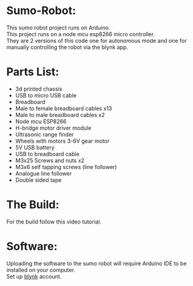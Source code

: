 # Sumo-Robot:
This sumo robot project runs on Arduino. <br/>
This project runs on a node mcu esp8266 micro controller. <br/>
They are 2 versions of this code one for autonomous mode and one for manually controlling the robot via the blynk app.

# Parts List:
- 3d printed chassis
- USB to micro USB cable
- Breadboard
- Male to female breadboard cables x13
- Male to male breadboard cables x2
- Node mcu ESP8266
- H-bridge motor driver module
- Ultrasonic range finder
- Wheels with motors 3-6V gear motor
- 5V USB battery
- USB to breadboard cable
- M3x25 Screws and nuts x2
- M3x6 self tapping screws (line follower)
- Analogue line follower
- Double sided tape

# The Build:
For the build follow this video tutorial.

# Software:
Uploading the software to the sumo robot will require Arduino IDE to be installed on your computer. <br/>
Set up [blynk](https://blynk.cloud/dashboard/register) account. <br/>
